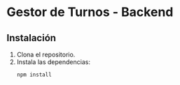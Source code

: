 # Gestor de Turnos - Backend

## Instalación
1. Clona el repositorio.
2. Instala las dependencias:
   ```sh
   npm install
